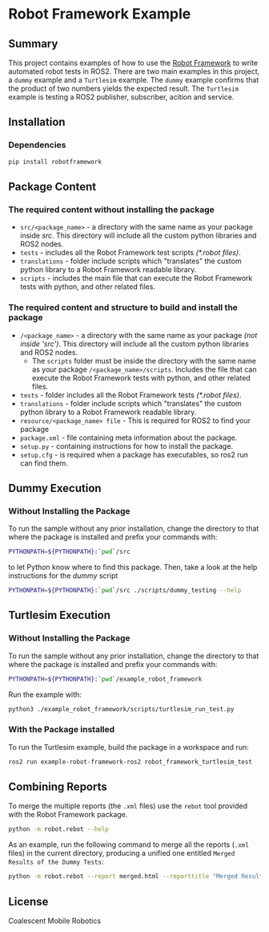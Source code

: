 # Robot Framework Example
## Summary
This project contains examples of how to use the [Robot Framework] to write automated robot tests in ROS2.
There are two main examples in this project, a  `dummy` example and a `Turtlesim` example. 
The `dummy` example confirms that the product of two numbers yields the expected result. 
The `Turtlesim` example is testing a ROS2 publisher, subscriber, acition and service.

## Installation
### Dependencies
```bash
pip install robotframework
```
## Package Content
### The required content without installing the package
* `src/<package_name>` - a directory with the same name as your package inside _src_. This directory will include all the custom python libraries and ROS2 nodes.
* `tests` - includes all the Robot Framework test scripts _(*.robot files)_.
* `translations` - folder include scripts which "translates" the custom python library to a Robot Framework readable library.
* `scripts` - includes the main file that can execute the Robot Framework tests with python, and other related files.


### The required content and structure to build and install the package
* `/<package_name>` - a directory with the same name as your package _(not inside 'src')_. This directory will include all the custom python libraries and ROS2 nodes. 
   * The `scripts` folder must be inside the directory with the same name as your package `/<package_name>/scripts`. Includes the file that can execute the Robot Framework tests with python, and other related files.
* `tests` - folder includes all the Robot Framework tests _(*.robot files)_.
* `translations` - folder include scripts which "translates" the custom python library to a Robot Framework readable library.
* `resource/<package_name> file` - This is required for ROS2 to find your package
* `package.xml` - file containing meta information about the package.
* `setup.py` - containing instructions for how to install the package.
* `setup.cfg` - is required when a package has executables, so ros2 run can find them.

## Dummy Execution
### Without Installing the Package
To run the sample without any prior installation, change the directory to that where the package is installed
and prefix your commands with:
```bash
PYTHONPATH=${PYTHONPATH}:`pwd`/src
```
to let Python know where to find this package. Then, take a look at the help instructions for the _dummy_ script
```bash
PYTHONPATH=${PYTHONPATH}:`pwd`/src ./scripts/dummy_testing --help
```

## Turtlesim Execution
### Without Installing the Package
To run the sample without any prior installation, change the directory to that where the package is installed
and prefix your commands with:
```bash
PYTHONPATH=${PYTHONPATH}:`pwd`/example_robot_framework
```
Run the example with:
```bash
python3 ./example_robot_framework/scripts/turtlesim_run_test.py
```
### With the Package installed
To run the Turtlesim example, build the package in a workspace and run:
```bash
ros2 run example-robot-framework-ros2 robot_framework_turtlesim_test
```

## Combining Reports
To merge the multiple reports (the `.xml` files) use the `rebot` tool provided with the Robot Framework package.
```bash
python -m robot.rebot --help
```

As an example, run the following command to merge all the reports (`.xml` files) in the current directory, producing
a unified one entitled `Merged Results of the Dummy Tests`:
```bash
python -m robot.rebot --report merged.html --reporttitle "Merged Results of the Dummy Tests" *.xml
```

## License
Coalescent Mobile Robotics

   [Robot Framework]: <https://robotframework.org/>

